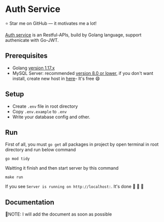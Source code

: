 #  Auth Service
:star: Star me on GitHub — it motivates me a lot!

[Auth service]() is an Restful-APIs, build by Golang language, support authenicate with Go-JWT.


## Prerequisites
- Golang [version 1.17.x](https://golang.org/doc/install)
- MySQL Server: recommended [version 8.0 or lower](https://dev.mysql.com/downloads/mysql/), if you don't want install, create new host in [here](https://www.clever-cloud.com/)- It's free :smile:


## Setup
- Create `.env` file in root directory
- Copy `.env.example` to `.env`
- Write your database config and other.

## Run 
First of all, you must `go get` all packages in project by open terminal in root directory and run below command
```
go mod tidy
```
Waitting it finish and then start server by this command
```
make run
```
If you see `Server is running on http://localhost:`. It's done  🚀 🚀 🚀

## Documentation 
🤖NOTE: I will add the document as soon as possible





